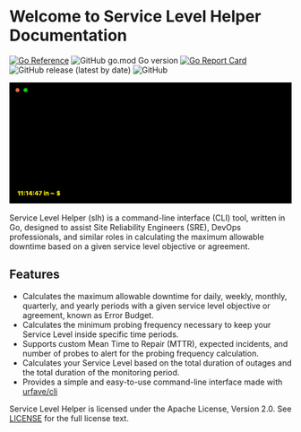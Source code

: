 # Welcome to Service Level Helper Documentation
[![Go Reference](https://pkg.go.dev/badge/github.com/lucasloureiror/slh.svg)](https://pkg.go.dev/github.com/lucasloureiror/slh)
![GitHub go.mod Go version](https://img.shields.io/github/go-mod/go-version/lucasloureiror/slh)
[![Go Report Card](https://goreportcard.com/badge/github.com/lucasloureiror/slh)](https://goreportcard.com/report/github.com/lucasloureiror/slh)
![GitHub release (latest by date)](https://img.shields.io/github/v/release/lucasloureiror/slh)
![GitHub](https://img.shields.io/github/license/lucasloureiror/slh)

<p align="center">
  <img src="static/slh.gif" />
</p>

Service Level Helper (slh) is a command-line interface (CLI) tool, written in Go, designed to assist Site Reliability Engineers (SRE), DevOps professionals, and similar roles in calculating the maximum allowable downtime based on a given service level objective or agreement.


## Features

- Calculates the maximum allowable downtime for daily, weekly, monthly, quarterly, and yearly periods with a given service level objective or agreement, known as Error Budget.
- Calculates the minimum probing frequency necessary to keep your Service Level inside specific time periods.
- Supports custom Mean Time to Repair (MTTR), expected incidents, and number of probes to alert for the probing frequency calculation.
- Calculates your Service Level based on the total duration of outages and the total duration of the monitoring period.
- Provides a simple and easy-to-use command-line interface made with [urfave/cli](https://cli.urfave.org/)


Service Level Helper is licensed under the Apache License, Version 2.0. See [LICENSE](https://www.apache.org/licenses/LICENSE-2.0) for the full license text.
